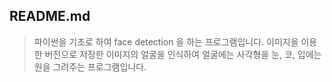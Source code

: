 ## README.md

> 파이썬을 기초로 하여 face detection 을 하는 프로그램입니다.
> 이미지을 이용한 버전으로 저장한 이미지의 얼굴을 인식하여 얼굴에는 사각형을 눈, 코, 입에는 원을 그려주는 프로그램입니다.
